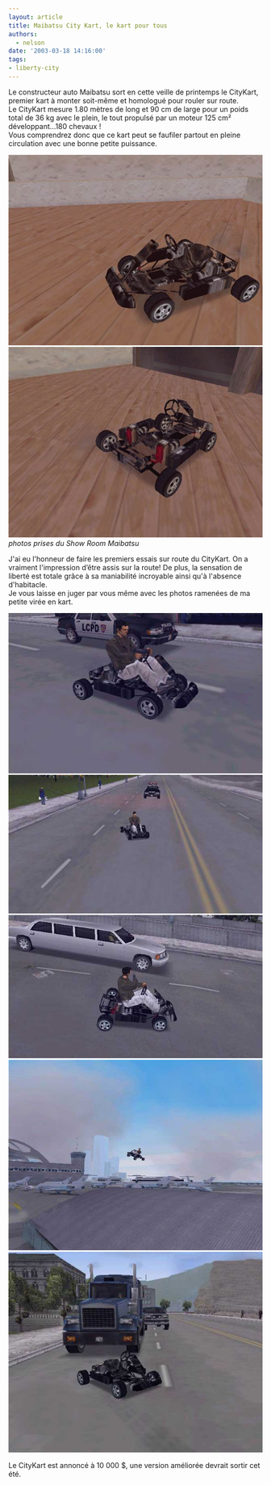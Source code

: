 ```yaml
---
layout: article
title: Maibatsu City Kart, le kart pour tous
authors:
  - nelson
date: '2003-03-18 14:16:00'
tags:
- liberty-city
---
```


Le constructeur auto Maibatsu sort en cette veille de printemps le CityKart, premier kart à monter soit-même et homologué pour rouler sur route.  
Le CityKart mesure 1.80 mètres de long et 90 cm de large pour un poids total de 36 kg avec le plein, le tout propulsé par un moteur 125 cm² développant...180 chevaux !  
Vous comprendrez donc que ce kart peut se faufiler partout en pleine circulation avec une bonne petite puissance.

![](/content/images/2016/07/kart.jpg)
![photos prises du Show Room Maibatsu](/content/images/2016/07/kart2.jpg)
_photos prises du Show Room Maibatsu_

J'ai eu l'honneur de faire les premiers essais sur route du CityKart. On a vraiment l'impression d’être assis sur la route! De plus, la sensation de liberté est totale grâce à sa maniabilité incroyable ainsi qu'à l'absence d'habitacle.  
Je vous laisse en juger par vous même avec les photos ramenées de ma petite virée en kart.

![](/content/images/2016/07/kart3.jpg)
![](/content/images/2016/07/kart4.jpg)
![](/content/images/2016/07/kart5.jpg)
![](/content/images/2016/07/kart6.jpg)
![](/content/images/2016/07/kart7.jpg)

Le CityKart est annoncé à 10 000 $, une version améliorée devrait sortir cet été.